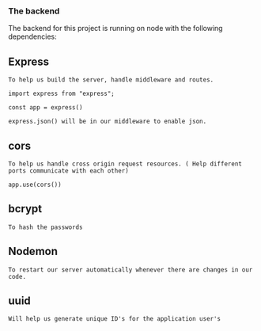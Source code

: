 ### The backend
  
  The backend for this project is running on node with the following dependencies:

  ## Express
    To help us build the server, handle middleware and routes.
    
    import express from "express";
    
    const app = express()
    
    express.json() will be in our middleware to enable json.
    
   ## cors
    To help us handle cross origin request resources. ( Help different ports communicate with each other)
    
    app.use(cors())
        
   ## bcrypt
    To hash the passwords
    
   ## Nodemon
    To restart our server automatically whenever there are changes in our code.
    
   ## uuid
    Will help us generate unique ID's for the application user's
